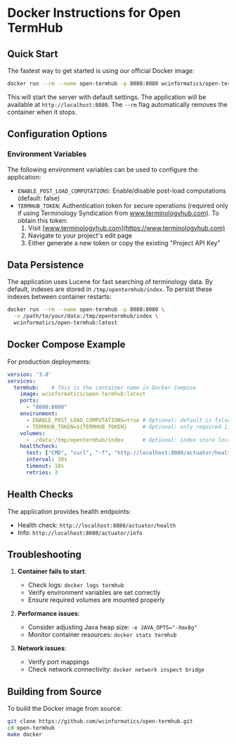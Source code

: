 # Docker Instructions for Open TermHub

## Quick Start

The fastest way to get started is using our official Docker image:

```bash
docker run --rm --name open-termhub -p 8080:8080 wcinformatics/open-termhub:latest
```

This will start the server with default settings. The application will be available at `http://localhost:8080`. The `--rm` flag automatically removes the container when it stops.

## Configuration Options

### Environment Variables

The following environment variables can be used to configure the application:

- `ENABLE_POST_LOAD_COMPUTATIONS`: Enable/disable post-load computations (default: false)
- `TERMHUB_TOKEN`: Authentication token for secure operations (required only if using Terminology Syndication from www.terminologyhub.com). To obtain this token:
  1. Visit [www.terminologyhub.com](https://www.terminologyhub.com)
  2. Navigate to your project's edit page
  3. Either generate a new token or copy the existing "Project API Key"

## Data Persistence

The application uses Lucene for fast searching of terminology data. By default, indexes are stored in `/tmp/opentermhub/index`. To persist these indexes between container restarts:

```bash
docker run --rm --name open-termhub -p 8080:8080 \
  -v /path/to/your/data:/tmp/opentermhub/index \
  wcinformatics/open-termhub:latest
```

## Docker Compose Example

For production deployments:

```yaml
version: '3.8'
services:
  termhub:    # This is the container name in Docker Compose
    image: wcinformatics/open-termhub:latest
    ports:
      - "8080:8080"
    environment:
      - ENABLE_POST_LOAD_COMPUTATIONS=true # Optional: default is false
      - TERMHUB_TOKEN=${TERMHUB_TOKEN}     # Optional: only required if using Terminology Syndication from www.terminologyhub.com
    volumes:
      - ./data:/tmp/opentermhub/index      # Optional: index store location
    healthcheck:
      test: ["CMD", "curl", "-f", "http://localhost:8080/actuator/health"]
      interval: 30s
      timeout: 10s
      retries: 3
```

## Health Checks

The application provides health endpoints:
- Health check: `http://localhost:8080/actuator/health`
- Info: `http://localhost:8080/actuator/info`

## Troubleshooting

1. **Container fails to start**:
   - Check logs: `docker logs termhub`
   - Verify environment variables are set correctly
   - Ensure required volumes are mounted properly

2. **Performance issues**:
   - Consider adjusting Java heap size: `-e JAVA_OPTS="-Xmx8g"`
   - Monitor container resources: `docker stats termhub`

3. **Network issues**:
   - Verify port mappings
   - Check network connectivity: `docker network inspect bridge`

## Building from Source

To build the Docker image from source:

```bash
git clone https://github.com/wcinformatics/open-termhub.git
cd open-termhub
make docker
```
